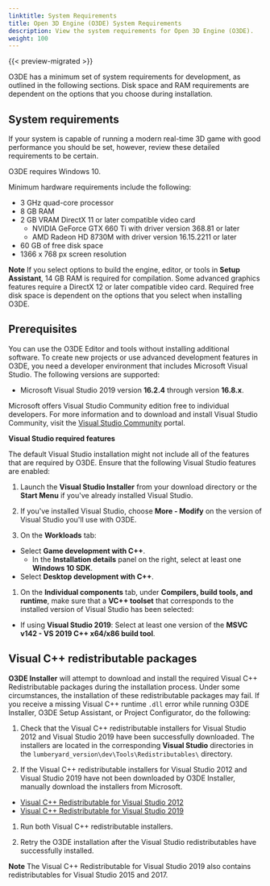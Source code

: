 ```yaml
---
linktitle: System Requirements
title: Open 3D Engine (O3DE) System Requirements
description: View the system requirements for Open 3D Engine (O3DE).
weight: 100
---
```


{{< preview-migrated >}}

O3DE has a minimum set of system requirements for development, as outlined in the following sections. Disk space and RAM requirements are dependent on the options that you choose during installation.

## System requirements<a name="system-requirements"></a>

If your system is capable of running a modern real-time 3D game with good performance you should be set, however, review these detailed requirements to be certain.

O3DE requires Windows 10.

Minimum hardware requirements include the following:
+ 3 GHz quad-core processor
+ 8 GB RAM
+ 2 GB VRAM DirectX 11 or later compatible video card
  + NVIDIA GeForce GTX 660 Ti with driver version 368.81 or later
  + AMD Radeon HD 8730M with driver version 16.15.2211 or later
+ 60 GB of free disk space
+ 1366 x 768 px screen resolution

**Note**
If you select options to build the engine, editor, or tools in **Setup Assistant**, 14 GB RAM is required for compilation.
Some advanced graphics features require a DirectX 12 or later compatible video card.
Required free disk space is dependent on the options that you select when installing O3DE.

## Prerequisites

You can use the O3DE Editor and tools without installing additional software. To create new projects or use advanced development features in O3DE, you need a developer environment that includes Microsoft Visual Studio. The following versions are supported:
+ Microsoft Visual Studio 2019 version **16.2.4** through version **16.8.x**.

Microsoft offers Visual Studio Community edition free to individual developers. For more information and to download and install Visual Studio Community, visit the [Visual Studio Community](https://visualstudio.microsoft.com/vs/community/) portal.

 **Visual Studio required features**

The default Visual Studio installation might not include all of the features that are required by O3DE. Ensure that the following Visual Studio features are enabled:

1.  Launch the **Visual Studio Installer** from your download directory or the **Start Menu** if you've already installed Visual Studio.

1.  If you've installed Visual Studio, choose **More - Modify** on the version of Visual Studio you'll use with O3DE.

1.  On the **Workloads** tab:
   + Select **Game development with C++**.
     + In the **Installation details** panel on the right, select at least one **Windows 10 SDK**.
   + Select **Desktop development with C++**.

1.  On the **Individual components** tab, under **Compilers, build tools, and runtime**, make sure that a **VC++ toolset** that corresponds to the installed version of Visual Studio has been selected:
   + If using **Visual Studio 2019**: Select at least one version of the **MSVC v142 - VS 2019 C++ x64/x86 build tool**.

## Visual C++ redistributable packages<a name="visual-studio-redistributable-requirements"></a>

 **O3DE Installer** will attempt to download and install the required Visual C++ Redistributable packages during the installation process. Under some circumstances, the installation of these redistributable packages may fail. If you receive a missing Visual C++ runtime `.dll` error while running O3DE Installer, O3DE Setup Assistant, or Project Configurator, do the following:

1.  Check that the Visual C++ redistributable installers for Visual Studio 2012 and Visual Studio 2019 have been successfully downloaded. The installers are located in the corresponding **Visual Studio** directories in the `lumberyard_version\dev\Tools\Redistributables\` directory.

1.  If the Visual C++ redistributable installers for Visual Studio 2012 and Visual Studio 2019 have not been downloaded by O3DE Installer, manually download the installers from Microsoft.
   +  [Visual C++ Redistributable for Visual Studio 2012](https://www.microsoft.com/en-us/download/details.aspx?id=30679)
   +  [Visual C++ Redistributable for Visual Studio 2019](https://visualstudio.microsoft.com/downloads/#other-family)

1.  Run both Visual C++ redistributable installers.

1.  Retry the O3DE installation after the Visual Studio redistributables have successfully installed.

**Note**
The Visual C++ Redistributable for Visual Studio 2019 also contains redistributables for Visual Studio 2015 and 2017.
